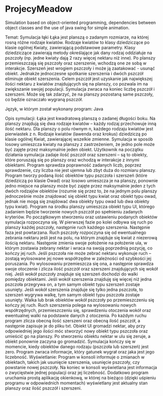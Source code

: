 # ProjecyMeadow
Simulation based on object-oriented programming, dependencies between object classes and the use of java swing for simple animation.

Temat: Symulacja łąki
Łąka jest planszą o zadanym rozmiarze, na której rosną różne rodzaje kwiatów. Rodzaje kwiatów to klasy dziedziczące po klasie ogólnej Kwiaty, zawierającą podstawowe parametry. Klasy dziedziczące zawierają metody określające jak dany rodzaj oddziałuje na pszczoły (np. jedne kwiaty dają 2 razy więcej nektaru niż inne). Po planszy przemieszczają się pszczoły oraz szerszenie, wchodzą one ze sobą w interakcje. Szerszeń jest wrogiem pszczoły i może ją zaatakować - usunąć obiekt. Jednakże jednoczesne spotkanie szerszenia i dwóch pszczół eliminuje obiekt szerszenia. Celem pszczół jest uzyskanie jak największej ilości nektaru z kwiatów znajdujących się na planszy, co pozwala im na zwiększanie swojej populacji. Symulacja zwraca na koniec liczbę pszczół i szerszeni. Może się tak zdarzyć, że na planszy pozostaną same pszczoły, co będzie oznaczało wygraną pszczół.

Język, w którym został wykonany program: Java

Opis symulacji:
Łąka jest kwadratową planszą o zadanej długości boku. Na planszy znajdują się dwa rodzaje kwiatów – każdy rodzaj przechowuje inną ilość nektaru. Dla planszy o polu równym n, każdego rodzaju kwiatów jest pierwiastek z n. Rodzaje kwiatów (lawenda oraz krokus) dziedziczą po klasie ogólnej Kwiat, zawierającej wszelkie zmienne. Symulacja w sposób losowy umieszcza kwiaty na planszy z zastrzeżeniem, że jedno pole może być zajęte przez maksymalnie jeden obiekt.
Użytkownik na początku działania symulacja zadaje ilość pszczół oraz szerszeni – są to obiekty, które poruszają się po planszy oraz wchodzą w interakcje z innymi obiektami. Program sprawdza poprawność zadanych liczb, poprzez sprawdzenie, czy liczba nie jest ujemna lub zbyt duża do rozmiaru planszy. Program tworzy podaną ilość obiektów typu pszczoła i szerszeń (które dziedziczą po klasie Owad) oraz losowo umieszcza je na planszy, ponownie jedno miejsce na planszy może być zajęte przez maksymalnie jeden z tych dwóch rodzajów obiektów (rozumie się przez to, że na jednym polu planszy jednocześnie może znajdować się obiekt typu kwiat oraz obiekt typu owad, jednak nie mogą się znajdować dwa obiekty typu owad lub dwa obiekty typu kwiat).
Program na środku planszy umieszcza obiekt typu Ul, którego zadaniem będzie tworzenie nowych pszczół po spełnieniu zadanych kryteriów.
Po początkowym stworzeniu oraz ustawieniu podanych obiektów symulacja rozpoczyna się. W pierwszej fazie po kolei odbywa się ruch po planszy każdej pszczoły, następnie ruch każdego szerszenia. Następnie faza jest powtarzana.
Ruch pszczoły rozpoczyna się od ewentualnego zebrania nektaru jeśli jest na polu, na którym znajduje się kwiat z niezerową ilością nektaru. Następnie zmienia swoje położenie na położenie ula, w którym zostawia zebrany nektar i wraca na swoją poprzednią pozycję, co kończy jej ruch. Jeśli pszczoła nie może zebrać nektaru wykonuje ruch – zostają wylosowane jej nowe współrzędne w zależności od
szybkości jej poruszania. Po wylosowaniu przemieszcza się ona, a następnie sprawdza swoje otoczenie i zlicza ilość pszczół oraz szerszeni znajdujących się wokół niej. Jeśli wokół pszczoły znajduje się szerszeń dochodzi do walki pomiędzy obiektami. Jeśli wokół szerszenia znajduję się więcej niż jedna pszczoła przegrywa on, a tym samym obiekt typu szerszeń zostaje usunięty. Jeśli wokół szerszenia znajduje się tylko jedna pszczoła, to szerszeń wygrywa walkę, tym samym obiekt typu pszczoła zostaje usunięty. Walka lub brak obiektów wokół pszczoły po przemieszczeniu się kończy jej ruch. Ruch szerszenia polega na wylosowaniu nowych współrzędnych, przemieszczeniu się, sprawdzeniu otoczenia wokół oraz ewentualnej walki na podstawie danych z otoczenia. Po każdym ruchu program zlicza obecną ilość szerszeni oraz obecną ilość pszczół, a następnie zapisuje je do pliku txt.
Obiekt Ul gromadzi nektar, aby przy odpowiedniej jego ilości móc stworzyć nowy obiekt typu pszczoła oraz umieścić go na planszy. Po stworzeniu obiektu nektar w ulu się zeruje, a obiekt ponownie zaczyna go gromadzić.
Symulacja kończy się w momencie, kiedy obiektów danego rodzaju (pszczoła lub szerszeń) jest zero. Program zwraca informacje, który gatunek wygrał oraz jaka jest jego liczebność.
Wyświetlanie: Program w konsoli informuje o zmianach w obiektach, takich jak usunięcie szerszenia, usunięcie pszczoły, czy powstanie nowej pszczoły. Na koniec w konsoli wyświetlana jest informacja o zwycięstwie jednej populacji oraz jej liczebność. Dodatkowo program uruchamia prostą aplikację okienkową, w której na bieżąco (dzięki uśpieniu programu w odpowiednich momentach) wyświetlany jest aktualny stan planszy oraz ilość pszczół i szerszeni.
